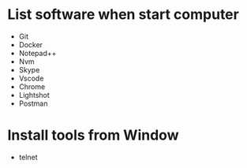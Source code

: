# List software when start computer

- Git
- Docker
- Notepad++
- Nvm
- Skype
- Vscode
- Chrome
- Lightshot
- Postman


# Install tools from Window

- telnet

